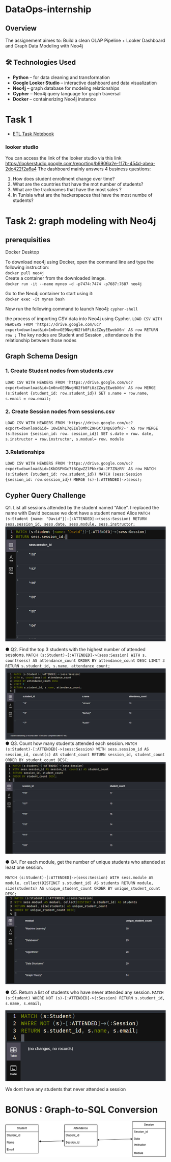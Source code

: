 # DataOps-internship
## Overview 

The assignement aimes to: 
 Build a clean  OLAP Pipeline + Looker Dashboard and Graph Data Modeling with Neo4j
 ## 🛠️ Technologies Used

- **Python** – for data cleaning and transformation
- **Google Looker Studio** – interactive dashboard and data visualization
- **Neo4j** – graph database for modeling relationships
- **Cypher** – Neo4j query language for graph traversal
- **Docker** – containerizing Neo4j instance
# Task 1


- [ETL Task Notebook](./etl_task.ipynb)

### looker studio 
You can access the link of the looker studio via this link https://lookerstudio.google.com/reporting/b9906a2e-117b-454d-abea-2dc422f2a6a4
The dashboard mainly answers 4 business questions:
1.	How does student enrollment change over time?
2.	What are the countries that have the mot number of students?
3.	What are the tracknames that have the most sales ?
4.	In Tunisia what are the hackerspaces that have the most numbe of students?
# Task 2: graph modeling with Neo4j
## prerequisities 

Docker Desktop 

To download neo4j using Docker, open the command line and type the following instruction: <br>
`docker pull neo4j` <br>
Create a container from the downloaded image.<br>
``docker run -it --name myneo –d -p7474:7474 -p7687:7687 neo4j``  

Go to the Neo4j container to start using it:  
``docker exec -it myneo bash``    

Now run the following command to launch Neo4j:
``cypher-shell``

the process of importing CSV data into Neo4j using Cypher.
``LOAD CSV WITH HEADERS FROM 'https://drive.google.com/uc?export=download&id=1m0nvGE9NwgHU2fb0FiUzZZuyEEwebX6n' AS row RETURN row ;``
The key nodes are Student and Session , attendance is the relationship between those nodes 
## Graph Schema Design
### 1. Create Student nodes from students.csv
``LOAD CSV WITH HEADERS FROM 'https://drive.google.com/uc?export=download&id=1m0nvGE9NwgHU2fb0FiUzZZuyEEwebX6n' AS row
MERGE (s:Student {student_id: row.student_id})
SET s.name = row.name,
    s.email = row.email;
``
### 2. Create Session  nodes from sessions.csv

``LOAD CSV WITH HEADERS FROM 'https://drive.google.com/uc?export=download&id= 10wiNhL7qEIulOMhCZ9HGt7INpG5OfR7-' AS row
MERGE (s:Session {session_id: row. session_id})
SET s.date = row. date,
s.instructor = row.instructor,
s.moduel= row. module``

### 3.Relationships 
``LOAD CSV WITH HEADERS FROM 'https://drive.google.com/uc?export=download&id=1KbDSPNGc7t6CgwZZlPbkr3A-JF7ZNzRR' AS row
MATCH (s:Student {student_id: row.student_id})
MATCH (sess:Session {session_id: row.session_id})
MERGE (s)-[:ATTENDED]->(sess);``
## Cypher Query Challenge
Q1. List all sessions attended by the student named “Alice”.
I replaced the name with David because we dont have a student named Alice 
``MATCH (s:Student {name: "David"})-[:ATTENDED]->(sess:Session)
RETURN sess.session_id, sess.date, sess.module, sess.instructor;``
![Q1](images/Q1.PNG)

● Q2. Find the top 3 students with the highest number of attended sessions.
``MATCH (s:Student)-[:ATTENDED]->(sess:Session)
WITH s, count(sess) AS attendance_count
ORDER BY attendance_count DESC
LIMIT 3
RETURN s.student_id, s.name, attendance_count;``
![Q2](images/Q2.PNG)
● Q3. Count how many students attended each session.
``
MATCH (s:Student)-[:ATTENDED]->(sess:Session)
WITH sess.session_id AS session_id, count(s) AS student_count
RETURN session_id, student_count
ORDER BY student_count DESC;
``
![Q3](images/Q4.PNG)

● Q4. For each module, get the number of unique students who attended at least one
session.

``MATCH (s:Student)-[:ATTENDED]->(sess:Session)
WITH sess.module AS module, collect(DISTINCT s.student_id) AS students
RETURN module, size(students) AS unique_student_count
ORDER BY unique_student_count DESC;
``
![Q4](images/Q3.PNG)

● Q5. Return a list of students who have never attended any session.
``MATCH (s:Student)
WHERE NOT (s)-[:ATTENDED]->(:Session)
RETURN s.student_id, s.name, s.email;``

![Q5](images/Q5.PNG)

We dont have any students that never attended a session 
# BONUS : Graph-to-SQL Conversion
![ERD](images/gomycode.drawio.png)
 



















